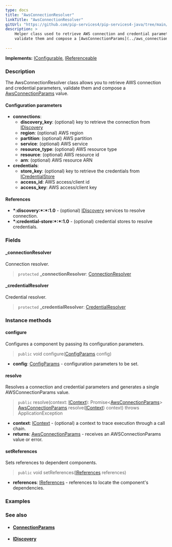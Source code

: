 ```yaml
---
type: docs
title: "AwsConnectionResolver"
linkTitle: "AwsConnectionResolver"
gitUrl: "https://github.com/pip-services4/pip-services4-java/tree/main/pip-services4-aws-java"
description: >
    Helper class used to retrieve AWS connection and credential parameters,
    validate them and compose a [AwsConnectionParams](../aws_connection_params) value.
 
---
```


**Implements:** [IConfigurable](../../../components/config/iconfigurable), [IReferenceable](../../../components/refer/ireferenceable)

### Description

The AwsConnectionResolver class allows you to retrieve AWS connection and credential parameters, validate them and compose a [AwsConnectionParams](../aws_connection_params) value.


#### Configuration parameters

- **connections**:                   
    - **discovery_key**: (optional) key to retrieve the connection from [IDiscovery](../../../config/connect/idiscovery)
    - **region**: (optional) AWS region
    - **partition**: (optional) AWS partition
    - **service**: (optional) AWS service
    - **resource_type**: (optional) AWS resource type
    - **resource**: (optional) AWS resource id
    - **arn**: (optional) AWS resource ARN
- **credentials**:    
    - **store_key**: (optional) key to retrieve the credentials from [ICredentialStore](../../../config/auth/icredential_store)
    - **access_id**: AWS access/client id
    - **access_key**: AWS access/client key

#### References
- **\*:discovery:\*:\*:1.0** - (optional) [IDiscovery](../../../config/connect/idiscovery) services to resolve connection.
- **\*:credential-store:\*:\*:1.0** - (optional) credential stores to resolve credentials.

### Fields

<span class="hide-title-link">

#### _connectionResolver
Connection resolver.
> `protected` **_connectionResolver**: [ConnectionResolver](../../../config/connect/connection_resolver)

#### _credentialResolver
Credential resolver.
> `protected` **_credentialResolver**: [CredentialResolver](../../../config/auth/credential_resolver)

</span>

### Instance methods

#### configure
Configures a component by passing its configuration parameters.

> `public` void configure([ConfigParams](../../../components/config/config_params) config)

- **config**: [ConfigParams](../../../components/config/config_params) - configuration parameters to be set.

#### resolve
Resolves a connection and credential parameters and generates a single
AWSConnectionParams value.

> `public` resolve(context: [IContext](../../../components/context/icontext)): Promise<[AwsConnectionParams](../aws_connection_params)>
[AwsConnectionParams](../aws_connection_params) resolve([IContext](../../../components/context/icontext)) context) throws ApplicationException
- **context**: [IContext](../../../components/context/icontext) - (optional) a context to trace execution through a call chain. 
- **returns**: [AwsConnectionParams](../aws_connection_params) - receives an AWSConnectionParams value or error.

#### setReferences
Sets references to dependent components.

> `public` void setReferences([IReferences](../../../components/refer/ireferences) references)

- **references**: [IReferences](../../../components/refer/ireferences) - references to locate the component's dependencies.



### Examples


### See also
- #### [ConnectionParams](../../../config/connect/connection_params)
- #### [IDiscovery](../../../config/connect/idiscovery)
